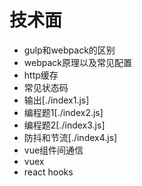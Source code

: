 <!--
 * @Author: zyxm5
 * @Date: 2021-03-23 06:34:03
 * @LastEditors: zyxm5
 * @LastEditTime: 2021-03-24 21:59:02
 * @Description: 
-->
# 技术面

- gulp和webpack的区别
- webpack原理以及常见配置
- http缓存
- 常见状态码
- 输出[./index1.js]
- 编程题1[./index2.js]
- 编程题2[./index3.js]
- 防抖和节流[./index4.js]
- vue组件间通信
- vuex
- react hooks
